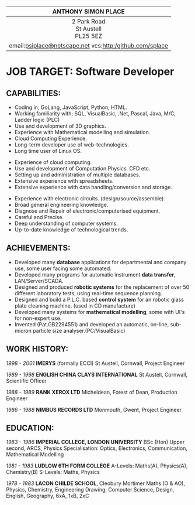 |**ANTHONY SIMON PLACE**|
|:---:|
2 Park Road<br>St Austell<br>PL25 5EZ|
|email:<a href="mailto:psiplace@netscape.net?Subject=CV">psiplace@netscape.net</a> vcs:<a href="http:/github.com/splace/">http:/github.com/splace</a>|
  
<!--# JOB TARGET: __<<job target>>__-->
# JOB TARGET: __Software Developer__
<!--# JOB TARGET: __IT Support Technician__-->
<!--# JOB TARGET: __Lab Technician__ -->
<!--# JOB TARGET: __Administrator__ -->
<!--# JOB TARGET: __IT Application Lead__-->
<!--# JOB TARGET: __Mechanical R&D Engineer__-->
## CAPABILITIES:

<!--* Experience in fabrication/machining.-->
* Coding in; GoLang, JavaScript, Python, HTML.
* Working familiarity with; SQL, VisualBasic, .Net, Pascal, Java, M/C, Ladder logic (PLC)
* Use and development of 3D graphics.
* Experience with Mathematical modelling and simulation.
* Cloud Computing Experience.
* Long-term developer use of web-technologies.
* Long time user of Linux OS.
<!--* Google Cloud Certified.-->
* Experience of cloud computing.
* Use and development of Computation Physics. CFD etc. 
* Setting up and administration of multiple databases. 
* Extensive experience with spreadsheets. 
* Extensive experience with data handling/conversion and storage. 
<!--* Experience with, and development of, wide range of automated lab equipment.-->
<!--* Manual laboratory testing chemical & physical.-->
* Experience with electronic circuits. (design/source/assemble)
* Broad general engineering knowledge.
* Diagnose and Repair of electronic/computerised equipment.
* Careful and Precise.
* Deep understanding of computer systems.
* Up-to-date knowledge of technological trends.

## ACHIEVEMENTS:
  
* Developed many **database** applications for departmental and company use, some user facing some automated.
* Developed many programs for automatic instrument **data transfer**, LAN/Server/SCADA.
* Designed and produced **robotic systems** for the replacement of over 50 different laboratory tests, using real-time sequence planning.
* Designed and build a P.L.C. based **control system** for an robotic glass plate cleaning machine. (used in CD manufacture) 
* Developed many systems for **mathematical modelling**, some with UI's for non-expert use.
* Invented (Pat.GB2294551) and developed an automatic, on-line, sub-micron particle size analyser.(PC/VisualBasic)


## WORK HISTORY:
  
*1998 - 2001* **IMERYS** (formally ECCI)
St Austell, Cornwall,
Project Engineer
  
*1989 - 1998* **ENGLISH CHINA CLAYS INTERNATIONAL**
St Austell, Cornwall,
Scientific Officer
  
*1988 - 1989* **RANK XEROX LTD**
Micheldean, Forest of Dean,
Production Engineer
  
*1986 - 1988* **NIMBUS RECORDS LTD**
Monmouth, Gwent,
Project Engineer
  
## EDUCATION:
  
*1983 - 1986* **IMPERIAL COLLEGE, LONDON UNIVERSITY**
BSc (Hon) Upper second, ARCS, Physics
Specialisation: Optics, Electronics, Communication, Mathematical Modelling
  
*1981 - 1983* **LUDLOW 6TH FORM COLLEGE**
A-Levels: Maths(A), Physics(A), Chemistry(B) S-Levels: Maths, Physics
  
*1978 - 1983* **LACON CHILDE SCHOOL**, Cleobury Mortimer
Maths (O & AO), Physics, Chemistry, Engineering Drawing, Computer Science, Design, English, Geography, 6xA, 1xB, 2xC
  


